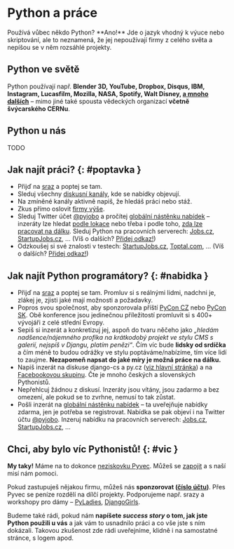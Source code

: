 # Python a práce

<div class="lead" markdown="1">
Používá vůbec někdo Python? **Ano!** Jde o jazyk vhodný k výuce nebo
skriptování, ale to neznamená, že jej nepoužívají firmy z celého světa a
nepíšou se v něm rozsáhlé projekty.
</div>

## Python ve světě

Python používají např. **Blender 3D, YouTube,
Dropbox, Disqus, IBM, Instagram, Lucasfilm, Mozilla, NASA, Spotify, Walt
Disney, [a mnoho dalších](https://www.python.org/about/success/)** –
mimo jiné také spousta vědeckých organizací **včetně švýcarského
CERNu**.

## Python u nás

TODO

## Jak najít práci? {: #poptavka }

-   Přijď na [sraz](/#akce) a poptej se tam.
-   Sleduj všechny [diskusní kanály](/#komunikace), kde se nabídky
    objevují.
-   Na zmíněné kanály aktivně napiš, že hledáš práci nebo stáž.
-   Zkus přímo oslovit [firmy výše](#kdo).
-   Sleduj Twitter účet [@pyjobo](https://twitter.com/pyjobo) a
    pročítej [globální nástěnku nabídek](https://www.python.org/jobs/)
    – inzeráty lze hledat [podle
    lokace](https://www.python.org/jobs/locations/) nebo třeba i podle
    toho, [zda lze pracovat na
    dálku](https://www.python.org/jobs/location/telecommute/). Sleduj
    Python na pracovních serverech:
    [Jobs.cz](http://www.jobs.cz/prace/?q%5B%5D=python),
    [StartupJobs.cz](https://www.startupjobs.cz/nabidky/15/python-programmer),
    ... (Víš o dalších? [Přidej
    odkaz!](https://github.com/pyvec/python.cz/edit/master/pythoncz/static/data/jobs.yml))
-   Odzkoušej si své znalosti v testech:
    [StartupJobs.cz](https://www.startupjobs.cz/test/python),
    [Toptal.com](http://www.toptal.com/python/interview-questions),
    ... (Víš o dalších? [Přidej
    odkaz!](https://github.com/pyvec/python.cz/edit/master/pythoncz/static/data/jobs.yml))

## Jak najít Python programátory? {: #nabidka }

-   Přijď na [sraz](/#akce) a poptej se tam. Promluv si s reálnými
    lidmi, nadchni je, zlákej je, zjisti jaké mají možnosti a požadavky.
-   Popros svou společnost, aby sponzorovala příští [PyCon
    CZ](http://cz.pycon.org/) nebo [PyCon SK](http://pycon.sk/). Obě
    konference jsou jedinečnou příležitostí promluvit si s 400+ vývojáři
    z celé střední Evropy.
-   Sepiš si inzerát a konkretizuj jej, aspoň do tvaru něčeho jako
    *„hledám nadšence/nájemného profíka na krátkodobý projekt ve stylu
    CMS s galerií, nejspíš v Djangu, platím penězi“*. Čím víc bude
    **lidsky od srdíčka** a čím méně to budou odrážky ve stylu
    poptáváme/nabízíme, tím více lidí to zaujme. **Nezapomeň napsat do
    jaké míry je možná práce na dálku.**
-   Napiš inzerát na diskuse django-cs a py.cz ([viz hlavní
    stránka](/#komunikace)) a na [Facebookovou
    skupinu](https://www.facebook.com/groups/pyonieri/). Čte je mnoho
    českých a slovenských Pythonistů.
-   Nepřehlcuj žádnou z diskusí. Inzeráty jsou vítány, jsou zadarmo a
    bez omezení, ale pokud se to zvrhne, nemusí to tak zůstat.
-   Pošli inzerát na [globální nástěnku
    nabídek](https://www.python.org/community/jobs/howto/) – ta
    uveřejňuje nabídky zdarma, jen je potřeba se registrovat. Nabídka se
    pak objeví i na Twitter účtu [@pyjobo](https://twitter.com/pyjobo).
    Inzeruj nabídku na pracovních serverech:
    [Jobs.cz](http://www.jobs.cz/prace/?q%5B%5D=python),
    [StartupJobs.cz](https://www.startupjobs.cz/nabidky/15/python-programmer),
    ...

## Chci, aby bylo víc Pythonistů! {: #vic }

**My taky!** Máme na to dokonce [neziskovku Pyvec](http://pyvec.org/).
Můžeš se [zapojit](/zapojse/) a s naší misí nám pomoci.

Pokud zastupuješ nějakou firmu, můžeš nás **sponzorovat ([číslo
účtu](https://www.fio.cz/scgi-bin/hermes/dz-transparent.cgi?ID_ucet=2600260438))**.
Přes Pyvec se peníze rozdělí na dílčí projekty. Podporujeme např. srazy
a workshopy pro dámy – [PyLadies](http://pyladies.cz),
[DjangoGirls](http://djangogirls.org).

Budeme také rádi, pokud nám **napíšete *success story* o tom, jak jste
Python použili u vás** a jak vám to usnadnilo práci a co vše jste s ním
dokázali. Takovou zkušenost zde rádi uveřejníme, klidně i na samostatné
stránce, s logem apod.
